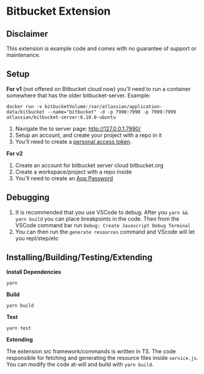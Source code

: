# Bitbucket Extension

## Disclaimer

This extension is example code and comes with no guarantee of support or maintenance. 

## Setup

**For v1** (not offered on Bitbucket cloud now) you'll need to run a container somewhere that has the older bitbucket-server. Example:

```
docker run -v bitbucketVolume:/var/atlassian/application-data/bitbucket --name="bitbucket" -d -p 7990:7990 -p 7999:7999 atlassian/bitbucket-server:6.10.0-ubuntu
```

1. Navigate the to server page: http://127.0.0.1:7990/
2. Setup an account, and create your project with a repo in it
3. You'll need to create a [personal access token](https://confluence.atlassian.com/bitbucketserver/personal-access-tokens-939515499.html).

**For v2**
1. Create an account for bitbucket server cloud bitbucket.org
2. Create a workspace/project with a repo inside
3. You'll need to create an [App Password](https://support.atlassian.com/bitbucket-cloud/docs/app-passwords/)


## Debugging

1. It is recommended that you use VSCode to debug. After you ```yarn && yarn build``` you can place breakpoints in the code. Then from the VSCode command bar run ```Debug: Create Javascript Debug Terminal```
2. You can then run the ```generate resources``` command and VScode will let you repl/step/etc

## Installing/Building/Testing/Extending

**Install Dependencies**

``yarn``

**Build**

``yarn build``

**Test**

``yarn test``

**Extending**

The extension src framework/commands is written in TS. The code responsible for fetching and generating the resource files inside `service.js`. You can modify the code at-will and build with `yarn build`.